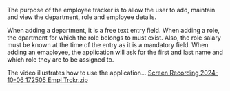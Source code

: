 The purpose of the employee tracker is to allow the user to add, maintain and view the department, role and employee details.

When adding a department, it is a free text entry field.
When adding a role, the dpartment for which the role belongs to must exist.  Also, the role salary must be known at the time of the entry as it is a mandatory field.
When adding an emaployee, the application will ask for the first and last name and which role they are to be assigned to.

The video illustrates how to use the application...
[Screen Recording 2024-10-06 172505 Empl Trckr.zip](https://github.com/user-attachments/files/17270972/Screen.Recording.2024-10-06.172505.Empl.Trckr.zip)
